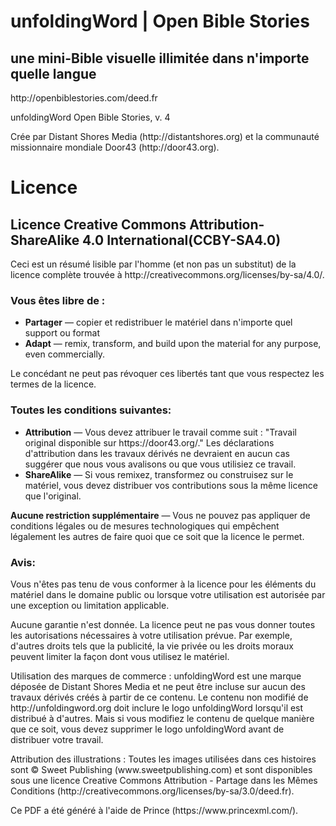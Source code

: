 # unfoldingWord | Open Bible Stories

## une mini-Bible visuelle illimitée dans n'importe quelle langue

http\://openbiblestories.com/deed.fr

unfoldingWord Open Bible Stories, v. 4

Crée par Distant Shores Media (http\://distantshores.org) et la communauté missionnaire mondiale Door43 (http\://door43.org).

# Licence

## Licence Creative Commons Attribution-ShareAlike 4.0 International(CCBY-SA4.0)

Ceci est un résumé lisible par l'homme (et non pas un substitut) de la licence complète trouvée à http\://creativecommons.org/licenses/by-sa/4.0/.

### Vous êtes libre de :

- **Partager** — copier et redistribuer le matériel dans n'importe quel support ou format
- **Adapt** — remix, transform, and build upon the material for any purpose, even commercially.

Le concédant ne peut pas révoquer ces libertés tant que vous respectez les termes de la licence.

### Toutes les conditions suivantes:

- **Attribution** — Vous devez attribuer le travail comme suit : "Travail original disponible sur https\://door43.org/." Les déclarations d'attribution dans les travaux dérivés ne devraient en aucun cas suggérer que nous vous avalisons ou que vous utilisiez ce travail.
- **ShareAlike** — Si vous remixez, transformez ou construisez sur le matériel, vous devez distribuer vos contributions sous la même licence que l'original.

**Aucune restriction supplémentaire** — Vous ne pouvez pas appliquer de conditions légales ou de mesures technologiques qui empêchent légalement les autres de faire quoi que ce soit que la licence le permet.

### Avis:

Vous n'êtes pas tenu de vous conformer à la licence pour les éléments du matériel dans le domaine public ou lorsque votre utilisation est autorisée par une exception ou limitation applicable.

Aucune garantie n'est donnée. La licence peut ne pas vous donner toutes les autorisations nécessaires à votre utilisation prévue. Par exemple, d'autres droits tels que la publicité, la vie privée ou les droits moraux peuvent limiter la façon dont vous utilisez le matériel.

Utilisation des marques de commerce : unfoldingWord est une marque déposée de Distant Shores Media et ne peut être incluse sur aucun des travaux dérivés créés à partir de ce contenu. Le contenu non modifié de http\://unfoldingword.org doit inclure le logo unfoldingWord lorsqu'il est distribué à d'autres. Mais si vous modifiez le contenu de quelque manière que ce soit, vous devez supprimer le logo unfoldingWord avant de distribuer votre travail.

Attribution des illustrations : Toutes les images utilisées dans ces histoires sont © Sweet Publishing (www\.sweetpublishing.com) et sont disponibles sous une licence Creative Commons Attribution - Partage dans les Mêmes Conditions (http\://creativecommons.org/licenses/by-sa/3.0/deed.fr).

Ce PDF a été généré à l'aide de Prince (https\://www\.princexml.com/).
